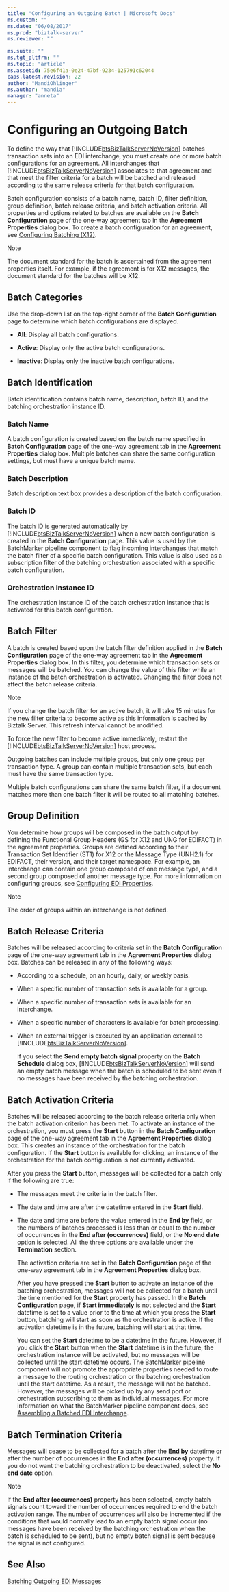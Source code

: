 ```yaml
---
title: "Configuring an Outgoing Batch | Microsoft Docs"
ms.custom: ""
ms.date: "06/08/2017"
ms.prod: "biztalk-server"
ms.reviewer: ""

ms.suite: ""
ms.tgt_pltfrm: ""
ms.topic: "article"
ms.assetid: 75e6f41a-0e24-47bf-9234-125791c62044
caps.latest.revision: 22
author: "MandiOhlinger"
ms.author: "mandia"
manager: "anneta"
---
```

# Configuring an Outgoing Batch
To define the way that [!INCLUDE[btsBizTalkServerNoVersion](../includes/btsbiztalkservernoversion-md.md)] batches transaction sets into an EDI interchange, you must create one or more batch configurations for an agreement. All interchanges that [!INCLUDE[btsBizTalkServerNoVersion](../includes/btsbiztalkservernoversion-md.md)] associates to that agreement and that meet the filter criteria for a batch will be batched and released according to the same release criteria for that batch configuration.  
  
 Batch configuration consists of a batch name, batch ID, filter definition, group definition, batch release criteria, and batch activation criteria. All properties and options related to batches are available on the **Batch Configuration** page of the one-way agreement tab in the **Agreement Properties** dialog box. To create a batch configuration for an agreement, see [Configuring Batching (X12)](../core/configuring-batching-x12.md).  
  
> [!NOTE]
>  The document standard for the batch is ascertained from the agreement properties itself. For example, if the agreement is for X12 messages, the document standard for the batches will be X12.  
  
## Batch Categories  
 Use the drop-down list on the top-right corner of the **Batch Configuration** page to determine which batch configurations are displayed.  
  
-   **All**: Display all batch configurations.  
  
-   **Active**: Display only the active batch configurations.  
  
-   **Inactive**: Display only the inactive batch configurations.  
  
## Batch Identification  
 Batch identification contains batch name, description, batch ID, and the batching orchestration instance ID.  
  
### Batch Name  
 A batch configuration is created based on the batch name specified in **Batch Configuration** page of the one-way agreement tab in the **Agreement Properties** dialog box. Multiple batches can share the same configuration settings, but must have a unique batch name.  
  
### Batch Description  
 Batch description text box provides a description of the batch configuration.  
  
### Batch ID  
 The batch ID is generated automatically by [!INCLUDE[btsBizTalkServerNoVersion](../includes/btsbiztalkservernoversion-md.md)] when a new batch configuration is created in the **Batch Configuration** page. This value is used by the BatchMarker pipeline component to flag incoming interchanges that match the batch filter of a specific batch configuration. This value is also used as a subscription filter of the batching orchestration associated with a specific batch configuration.  
  
### Orchestration Instance ID  
 The orchestration instance ID of the batch orchestration instance that is activated for this batch configuration.  
  
## Batch Filter  
 A batch is created based upon the batch filter definition applied in the **Batch Configuration** page of the one-way agreement tab in the **Agreement Properties** dialog box. In this filter, you determine which transaction sets or messages will be batched. You can change the value of this filter while an instance of the batch orchestration is activated. Changing the filter does not affect the batch release criteria.  
  
> [!NOTE]
>  If you change the batch filter for an active batch, it will take 15 minutes for the new filter criteria to become active as this information is cached by Biztalk Server. This refresh interval cannot be modified.  
> 
>  To force the new filter to become active immediately, restart the [!INCLUDE[btsBizTalkServerNoVersion](../includes/btsbiztalkservernoversion-md.md)] host process.  
  
 Outgoing batches can include multiple groups, but only one group per transaction type. A group can contain multiple transaction sets, but each must have the same transaction type.  
  
 Multiple batch configurations can share the same batch filter, if a document matches more than one batch filter it will be routed to all matching batches.  
  
## Group Definition  
 You determine how groups will be composed in the batch output by defining the Functional Group Headers (GS for X12 and UNG for EDIFACT) in the agreement properties. Groups are defined according to their Transaction Set Identifier (ST1) for X12 or the Message Type (UNH2.1) for EDIFACT, their version, and their target namespace. For example, an interchange can contain one group composed of one message type, and a second group composed of another message type. For more information on configuring groups, see [Configuring EDI Properties](../core/configuring-edi-properties.md).  
  
> [!NOTE]
>  The order of groups within an interchange is not defined.  
  
## Batch Release Criteria  
 Batches will be released according to criteria set in the **Batch Configuration** page of the one-way agreement tab in the **Agreement Properties** dialog box. Batches can be released in any of the following ways:  
  
- According to a schedule, on an hourly, daily, or weekly basis.  
  
- When a specific number of transaction sets is available for a group.  
  
- When a specific number of transaction sets is available for an interchange.  
  
- When a specific number of characters is available for batch processing.  
  
- When an external trigger is executed by an application external to [!INCLUDE[btsBizTalkServerNoVersion](../includes/btsbiztalkservernoversion-md.md)].  
  
  If you select the **Send empty batch signal** property on the **Batch Schedule** dialog box, [!INCLUDE[btsBizTalkServerNoVersion](../includes/btsbiztalkservernoversion-md.md)] will send an empty batch message when the batch is scheduled to be sent even if no messages have been received by the batching orchestration.  
  
## Batch Activation Criteria  
 Batches will be released according to the batch release criteria only when the batch activation criterion has been met. To activate an instance of the orchestration, you must press the **Start** button in the **Batch Configuration** page of the one-way agreement tab in the **Agreement Properties** dialog box. This creates an instance of the orchestration for the batch configuration. If the **Start** button is available for clicking, an instance of the orchestration for the batch configuration is not currently activated.  
  
 After you press the **Start** button, messages will be collected for a batch only if the following are true:  
  
- The messages meet the criteria in the batch filter.  
  
- The date and time are after the datetime entered in the **Start** field.  
  
- The date and time are before the value entered in the **End by** field, or the numbers of batches processed is less than or equal to the number of occurrences in the **End after (occurrences)** field, or the **No end date** option is selected. All the three options are available under the **Termination** section.  
  
  The activation criteria are set in the **Batch Configuration** page of the one-way agreement tab in the **Agreement Properties** dialog box.  
  
  After you have pressed the **Start** button to activate an instance of the batching orchestration, messages will not be collected for a batch until the time mentioned for the **Start** property has passed.  In the **Batch Configuration** page, if **Start immediately** is not selected and the **Start** datetime is set to a value prior to the time at which you press the **Start** button, batching will start as soon as the orchestration is active. If the activation datetime is in the future, batching will start at that time.  
  
  You can set the **Start** datetime to be a datetime in the future. However, if you click the **Start** button when the **Start** datetime is in the future, the orchestration instance will be activated, but no messages will be collected until the start datetime occurs. The BatchMarker pipeline component will not promote the appropriate properties needed to route a message to the routing orchestration or the batching orchestration until the start datetime. As a result, the message will not be batched. However, the messages will be picked up by any send port or orchestration subscribing to them as individual messages. For more information on what the BatchMarker pipeline component does, see [Assembling a Batched EDI Interchange](../core/assembling-a-batched-edi-interchange.md).  
  
## Batch Termination Criteria  
 Messages will cease to be collected for a batch after the **End by** datetime or after the number of occurrences in the **End after (occurrences)** property. If you do not want the batching orchestration to be deactivated, select the **No end date** option.  
  
> [!NOTE]
>  If the **End after (occurrences)** property has been selected, empty batch signals count toward the number of occurrences required to end the batch activation range. The number of occurrences will also be incremented if the conditions that would normally lead to an empty batch signal occur (no messages have been received by the batching orchestration when the batch is scheduled to be sent), but no empty batch signal is sent because the signal is not configured.  
  
## See Also  
 [Batching Outgoing EDI Messages](../core/batching-outgoing-edi-messages.md)
